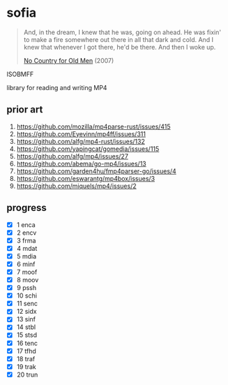 # sofia

> And, in the dream, I knew that he was, going on ahead. He was fixin' to make
> a fire somewhere out there in all that dark and cold. And I knew that
> whenever I got there, he'd be there. And then I woke up.
>
> [No Country for Old Men](//youtube.com/watch?v=GH4IhjtaAUQ) (2007)

ISOBMFF

library for reading and writing MP4

## prior art

1. https://github.com/mozilla/mp4parse-rust/issues/415
2. https://github.com/Eyevinn/mp4ff/issues/311
3. https://github.com/alfg/mp4-rust/issues/132
4. https://github.com/yapingcat/gomedia/issues/115
5. https://github.com/alfg/mp4/issues/27
6. https://github.com/abema/go-mp4/issues/13
7. https://github.com/garden4hu/fmp4parser-go/issues/4
8. https://github.com/eswarantg/mp4box/issues/3
9. https://github.com/miquels/mp4/issues/2

## progress

- [x]  1 enca
- [x]  2 encv
- [x]  3 frma
- [x]  4 mdat
- [x]  5 mdia
- [x]  6 minf
- [x]  7 moof
- [x]  8 moov
- [x]  9 pssh
- [x] 10 schi
- [x] 11 senc
- [x] 12 sidx
- [x] 13 sinf
- [x] 14 stbl
- [x] 15 stsd
- [x] 16 tenc
- [x] 17 tfhd
- [x] 18 traf
- [x] 19 trak
- [x] 20 trun
